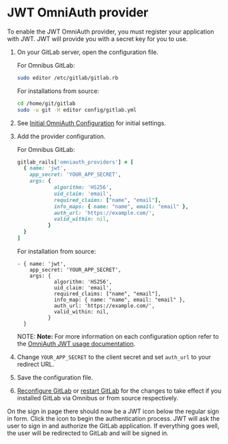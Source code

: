 # JWT OmniAuth provider

To enable the JWT OmniAuth provider, you must register your application with JWT.
JWT will provide you with a secret key for you to use.

1.  On your GitLab server, open the configuration file.

    For Omnibus GitLab:

    ```sh
    sudo editor /etc/gitlab/gitlab.rb
    ```

    For installations from source:

    ```sh
    cd /home/git/gitlab
    sudo -u git -H editor config/gitlab.yml
    ```

1.  See [Initial OmniAuth Configuration](../../integration/omniauth.md#initial-omniauth-configuration) for initial settings.
1.  Add the provider configuration.

    For Omnibus GitLab:

    ```ruby
    gitlab_rails['omniauth_providers'] = [
      { name: 'jwt',
        app_secret: 'YOUR_APP_SECRET',
        args: {
                algorithm: 'HS256',
                uid_claim: 'email',
                required_claims: ["name", "email"],
                info_maps: { name: "name", email: "email" },
                auth_url: 'https://example.com/',
                valid_within: nil,
              }
      }
    ]
    ```

    For installation from source:

    ```
    - { name: 'jwt',
        app_secret: 'YOUR_APP_SECRET',
        args: {
                algorithm: 'HS256',
                uid_claim: 'email',
                required_claims: ["name", "email"],
                info_map: { name: "name", email: "email" },
                auth_url: 'https://example.com/',
                valid_within: nil,
              }
      }
    ```

    NOTE: **Note:** For more information on each configuration option refer to
    the [OmniAuth JWT usage documentation](https://github.com/mbleigh/omniauth-jwt#usage).

1.  Change `YOUR_APP_SECRET` to the client secret and set `auth_url` to your redirect URL.
1.  Save the configuration file.
1.  [Reconfigure GitLab][] or [restart GitLab][] for the changes to take effect if you
    installed GitLab via Omnibus or from source respectively.

On the sign in page there should now be a JWT icon below the regular sign in form.
Click the icon to begin the authentication process. JWT will ask the user to
sign in and authorize the GitLab application. If everything goes well, the user
will be redirected to GitLab and will be signed in.

[reconfigure GitLab]: ../restart_gitlab.md#omnibus-gitlab-reconfigure
[restart GitLab]: ../restart_gitlab.md#installations-from-source
